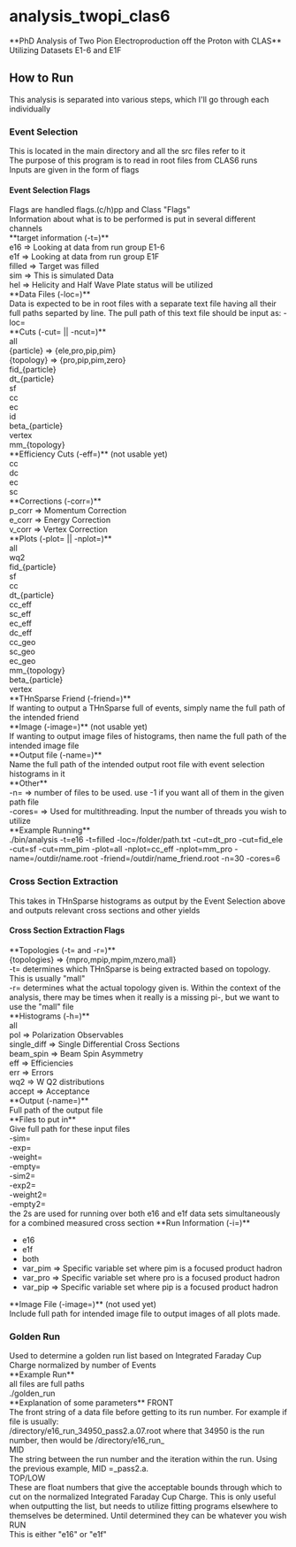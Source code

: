 # analysis_twopi_clas6
 <p>**PhD Analysis of Two Pion Electroproduction off the Proton with CLAS**<br>
 Utilizing Datasets E1-6 and E1F</p>

## How to Run
 This analysis is separated into various steps, which I'll go through each individually
### Event Selection
 <p>This is located in the main directory and all the src files refer to it<br>
 The purpose of this program is to read in root files from CLAS6 runs<br>
 Inputs are given in the form of flags</p>

#### Event Selection Flags
 <p>Flags are handled flags.(c/h)pp and Class "Flags"<br>
 Information about what is to be performed is put in several different channels<br>
 **target information (-t=)**<br>
    e16 => Looking at data from run group E1-6<br>
    e1f => Looking at data from run group E1F<br>
    filled => Target was filled<br>
    sim => This is simulated Data<br>
    hel => Helicity and Half Wave Plate status will be utilized<br>
 **Data Files (-loc=)**<br>
 Data is expected to be in root files with a separate text file having all their full paths separted by line. The pull path of this text file should be input as: -loc=<Full Path to Path File><br>
 **Cuts (-cut= || -ncut=)**<br>
 all<br>
 {particle} => {ele,pro,pip,pim}<br>
 {topology} => {pro,pip,pim,zero}<br>
    fid_{particle}<br>
    dt_{particle}<br>
    sf<br>
    cc<br>
    ec<br>
    id<br>
    beta_{particle}<br>
    vertex<br>
    mm_{topology}<br>
 **Efficiency Cuts (-eff=)** (not usable yet)<br>
    cc<br>
    dc<br>
    ec<br>
    sc<br>
 **Corrections (-corr=)** <br>
    p_corr  => Momentum Correction<br>
    e_corr  => Energy Correction<br>
    v_corr  => Vertex Correction<br>
 **Plots (-plot= || -nplot=)**<br>
    all<br>
    wq2<br>
    fid_{particle}<br>
    sf<br>
    cc<br>
    dt_{particle}<br>
    cc_eff<br>
    sc_eff<br>
    ec_eff<br>
    dc_eff<br>
    cc_geo<br>
    sc_geo<br>
    ec_geo<br>
    mm_{topology}<br>
    beta_{particle}<br>
    vertex<br>
 **THnSparse Friend (-friend=)**<br>
 If wanting to output a THnSparse full of events, simply name the full path of the intended friend<br>
 **Image (-image=)** (not usable yet)<br>
  If wanting to output image files of histograms, then name the full path of the intended image file<br>
 **Output file (-name=)**<br>
 Name the full path of the intended output root file with event selection histograms in it<br>
 **Other**<br>
 -n=  => number of files to be used. use -1 if you want all of them in the given path file<br>
 -cores=  => Used for multithreading. Input the number of threads you wish to utilize<br>
 **Example Running**<br>
 ./bin/analysis -t=e16 -t=filled -loc=/folder/path.txt -cut=dt_pro -cut=fid_ele -cut=sf -cut=mm_pim -plot=all -nplot=cc_eff -nplot=mm_pro -name=/outdir/name.root -friend=/outdir/name_friend.root -n=30 -cores=6</p>

### Cross Section Extraction
 <p>This takes in THnSparse histograms as output by the Event Selection above and outputs relevant cross sections and other yields</p>

#### Cross Section Extraction Flags
 <p>**Topologies (-t= and -r=)**<br>
 {topologies} => {mpro,mpip,mpim,mzero,mall}<br>
 -t= determines which THnSparse is being extracted based on topology. This is usually "mall"<br>
 -r= determines what the actual topology given is. Within the context of the analysis, there may be times when it really is a missing pi-, but we want to use the "mall" file<br>
 **Histograms (-h=)**<br>
    all<br>
    pol => Polarization Observables<br>
    single_diff => Single Differential Cross Sections<br>
    beam_spin => Beam Spin Asymmetry<br>
    eff => Efficiencies<br>
    err => Errors<br>
    wq2 => W Q2 distributions<br>
    accept => Acceptance<br>
 **Output (-name=)**<br>
 Full path of the output file<br>
 **Files to put in**<br>
 Give full path for these input files<br>
    -sim=<br>
    -exp=<br>
    -weight=<br>
    -empty=<br>
    -sim2=<br>
    -exp2=<br>
    -weight2=<br>
    -empty2=<br>
 the 2s are used for running over both e16 and e1f data sets simultaneously for a combined measured cross section
 **Run Information (-i=)**<br>
 <ul>
    <li>e16</li>
    <li>e1f</li>
    <li>both</li>
   <li> var_pim => Specific variable set where pim is a focused product hadron</li>
    <li>var_pro => Specific variable set where pro is a focused product hadron</li>
    <li>var_pip => Specific variable set where pip is a focused product hadron</li>
 </ul>
 **Image File (-image=)** (not used yet)<br>
 Include full path for intended image file to output images of all plots made. </p>

### Golden Run
 <p>Used to determine a golden run list based on Integrated Faraday Cup Charge normalized by number of Events <br>
 **Example Run**<br>
 all files are full paths<br>
 ./golden_run <data path file> <number of files> <output name> <FRONT> <MID> <LOW> <TOP> <RUN><br>
 **Explanation of some parameters**
 FRONT<br>
    The front string of a data file before getting to its run number. For example if file is usually:<br>
    /directory/e16_run_34950_pass2.a.07.root where that 34950 is the run number, then <FRONT> would be /directory/e16_run_<br>
 MID<br>
    The string between the run number and the iteration within the run. Using the previous example, MID =_pass2.a.<br>
 TOP/LOW<br>
    These are float numbers that give the acceptable bounds through which to cut on the normalized Integrated Faraday Cup Charge. This is only useful when outputting the list, but needs to utilize fitting programs elsewhere to themselves be determined. Until determined they can be whatever you wish<br>
 RUN<br>
    This is either "e16" or "e1f"</p>